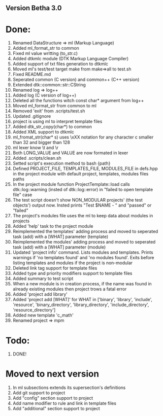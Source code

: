 ## Version Betha 3.0
# Done:
<ol>
    <li>Renamed DataStructure => ml (Markup Language)</li>
    <li>Added ml_format_str to common</li>
    <li>Fixed ml value writting (to_str.c)</li>
    <li>Added dtkmlc module (DTK Markup Language Compiler)</li>
    <li>Added support of txt files generation to dtkmlc</li>
    <li>Moved ml's test/test target make from make=>all to test.sh</li>
    <li>Fixed README.md</li>
    <li>Seperated common (C version) and common++ (C++ version)</li>
    <li>Extended dtk::common::str::CString</li>
    <li>Renamed log => log++</li>
    <li>Added log (C version of log++)</li>
    <li>Deleted all the functions witch const char* argument from log++</li>
    <li>Moved ml_format_str from common to ml</li>
    <li>Removed 'exit' from .scripts/test.sh</li>
    <li>Updated .gitignore</li>
    <li>project is using ml to interpret template files</li>
    <li>Added dtk_str_copy(char*) to common</li>
    <li>Added XML support to dtkmlc</li>
    <li>ml_fromat_str(char* s) uses \xXX notation for any character c smaller than 32 and bigger than 128</li>
    <li>ml lexer know \t and \r</li>
    <li>Both LONG_VALUE and VALUE are now formated in lexer</li>
    <li>Added .scripts/clean.sh</li>
    <li>Setted script's execution method to bash {path}</li>
    <li>Defined PROJECT_FILE, TEMPLATES_FILE, MODULES_FILE in defs.hpp in the project module with default project, templates, modules files paths</li>
    <li>In the project module function ProjectTemplate::load calls dtk::log::warning (insted of dtk::log::error) in "failed to open template file" case</li>
    <li>The test script doesn't show NON_MODULAR projects' (the test objects') output now. Insted prints "Test $NAME - " and "passed" or "failed"</li>
    <li>The project's modules file uses the ml to keep data about modules in projects</li>
    <li>Added 'help' task to the project module</li>
    <li>Reimplemented the templates' adding process and moved to seperated task (add) with a [WHAT] parameter (template)</li>
    <li>Reimplemented the modules' adding process and moved to seperated task (add) with a [WHAT] parameter (module)</li>
    <li>Updated 'project info' command. Lists modules and templates. Prints warnings if 'no templates found' and 'no modules found'. Exits before listing templates and modules if the project is non-modular</li>
    <li>Deleted link tag support for template files</li>
    <li>Added type and priority modifiers support to template files</li>
    <li>Added summary to test script</li>
    <li>When a new module is in creation process, if the name was found in already existing modules then project trows a fatal error</li>
    <li>Added 'project add library'</li>
    <li>Added 'project add [WHAT]' for WHAT in ['binary', 'library', 'include', 'resource', 'binary_directory', 'library_directory', 'include_directory', 'resource_directory']</li>
    <li>Added new template 'c_math'</li>
    <li>Renamed project => mpm</li>
</ol>

# Todo:
<ol>
    <li>DONE!</li>
</ol>

# Moved to next version
<ol>
    <li>In ml subsections extends its supersection's definitions</li>
    <li>Add git support to project</li>
    <li>Add "config" section support to project</li>
    <li>Add name modifier to rule and link in template files</li>
    <li>Add "additional" section support to project</li>
</ol>